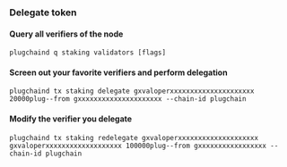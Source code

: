 ### Delegate token

#### Query all verifiers of the node
```
plugchaind q staking validators [flags]
```
#### Screen out your favorite verifiers and perform delegation
```
plugchaind tx staking delegate gxvaloperxxxxxxxxxxxxxxxxxxxxx 20000plug--from gxxxxxxxxxxxxxxxxxxxxx --chain-id plugchain
```
#### Modify the verifier you delegate
```
plugchaind tx staking redelegate gxvaloperxxxxxxxxxxxxxxxxxxxx gxvaloperxxxxxxxxxxxxxxxxxxx 100000plug--from gxxxxxxxxxxxxxxxxx --chain-id plugchain
```